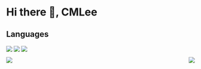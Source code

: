 # Hi there 👋, CMLee

<!--
**One-armed-boy/One-armed-boy** is a ✨ _special_ ✨ repository because its `README.md` (this file) appears on your GitHub profile.

Here are some ideas to get you started:

- 🔭 I’m currently working on ...
- 🌱 I’m currently learning ...
- 👯 I’m looking to collaborate on ...
- 🤔 I’m looking for help with ...
- 💬 Ask me about ...
- 📫 How to reach me: ...
- 😄 Pronouns: ...
- ⚡ Fun fact: ...
-->

## Languages


<img align='center' src="https://img.shields.io/badge/Python-3776AB?style=flat-square&logo=Python&logoColor=white"/> <img align='center' src="https://img.shields.io/badge/Java-007396?style=flat-square&logo=Java&logoColor=white"/> <img align='center' src="https://img.shields.io/badge/Anaconda-44A833?style=flat-square&logo=Anaconda&logoColor=white"/>

<img align='left' src="http://mazassumnida.wtf/api/v2/generate_badge?boj=lcm5500">

<img align='right' src="https://github-readme-stats.vercel.app/api?username=One-armed-boy&show_icons=true&theme=radical">



